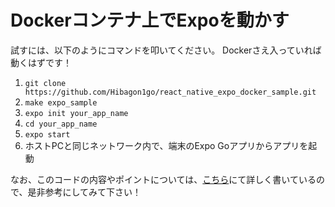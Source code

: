 # Dockerコンテナ上でExpoを動かす

試すには、以下のようにコマンドを叩いてください。
Dockerさえ入っていれば動くはずです！

1. `git clone https://github.com/Hibagon1go/react_native_expo_docker_sample.git`
2. `make expo_sample`
3. `expo init your_app_name`
4. `cd your_app_name`
5. `expo start`
6. ホストPCと同じネットワーク内で、端末のExpo Goアプリからアプリを起動

なお、このコードの内容やポイントについては、[こちら]()にて詳しく書いているので、是非参考にしてみて下さい！

